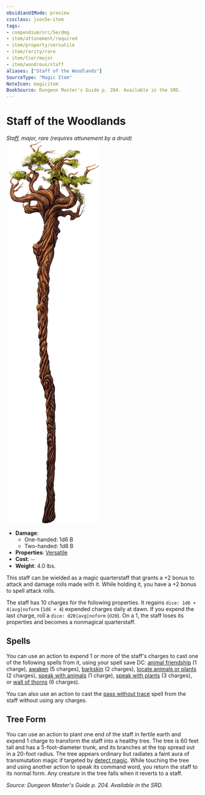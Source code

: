 ```yaml
---
obsidianUIMode: preview
cssclass: json5e-item
tags:
- compendium/src/5e/dmg
- item/attunement/required
- item/property/versatile
- item/rarity/rare
- item/tier/major
- item/wondrous/staff
aliases: ["Staff of the Woodlands"]
SourceType: "Magic Item"
NoteIcon: magicitem
BookSource: Dungeon Master's Guide p. 204. Available in the SRD.
---
```

# Staff of the Woodlands
*Staff, major, rare (requires attunement by a druid)*  
![](https://raw.githubusercontent.com/5etools-mirror-2/5etools-img/main/items/DMG/Staff%20of%20the%20Woodlands.webp#right)  

- **Damage**:
  - One-handed: 1d6 B
  - Two-handed: 1d8 B
- **Properties**: [Versatile](/3-Mechanics/CLI/rules/item-properties.md#Versatile)
- **Cost**: ⏤
- **Weight**: 4.0 lbs.

This staff can be wielded as a magic quarterstaff that grants a +2 bonus to attack and damage rolls made with it. While holding it, you have a +2 bonus to spell attack rolls.

The staff has 10 charges for the following properties. It regains `dice: 1d6 + 4|avg|noform` (`1d6 + 4`) expended charges daily at dawn. If you expend the last charge, roll a `dice: d20|avg|noform` (`d20`). On a 1, the staff loses its properties and becomes a nonmagical quarterstaff.

## Spells

You can use an action to expend 1 or more of the staff's charges to cast one of the following spells from it, using your spell save DC: [animal friendship](/3-Mechanics/CLI/spells/animal-friendship.md) (1 charge), [awaken](/3-Mechanics/CLI/spells/awaken.md) (5 charges), [barkskin](/3-Mechanics/CLI/spells/barkskin.md) (2 charges), [locate animals or plants](/3-Mechanics/CLI/spells/locate-animals-or-plants.md) (2 charges), [speak with animals](/3-Mechanics/CLI/spells/speak-with-animals.md) (1 charge), [speak with plants](/3-Mechanics/CLI/spells/speak-with-plants.md) (3 charges), or [wall of thorns](/3-Mechanics/CLI/spells/wall-of-thorns.md) (6 charges).

You can also use an action to cast the [pass without trace](/3-Mechanics/CLI/spells/pass-without-trace.md) spell from the staff without using any charges.

## Tree Form

You can use an action to plant one end of the staff in fertile earth and expend 1 charge to transform the staff into a healthy tree. The tree is 60 feet tall and has a 5-foot-diameter trunk, and its branches at the top spread out in a 20-foot radius. The tree appears ordinary but radiates a faint aura of transmutation magic if targeted by [detect magic](/3-Mechanics/CLI/spells/detect-magic.md). While touching the tree and using another action to speak its command word, you return the staff to its normal form. Any creature in the tree falls when it reverts to a staff.

*Source: Dungeon Master's Guide p. 204. Available in the SRD.*